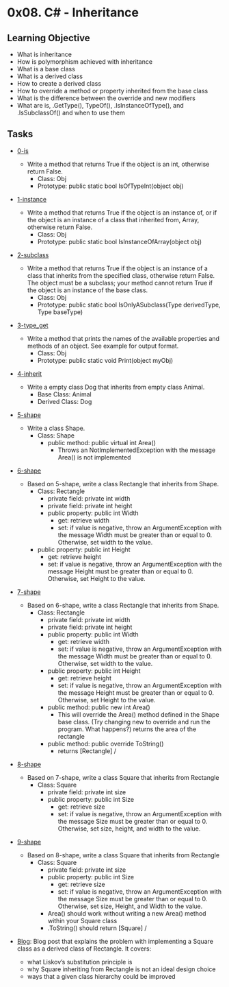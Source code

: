 # 0x08. C# - Inheritance

## Learning Objective

-   What is inheritance
-   How is polymorphism achieved with inheritance
-   What is a base class
-   What is a derived class
-   How to create a derived class
-   How to override a method or property inherited from the base class
-   What is the difference between the override and new modifiers
-   What are is, .GetType(), TypeOf(), .IsInstanceOfType(), and .IsSubclassOf() and when to use them

## Tasks

-   [0-is](https://github.com/MitaliSengupta/holbertonschool-csharp/tree/master/0x08-csharp-inheritance/0-is)
    -   Write a method that returns True if the object is an int, otherwise return False.
        -   Class: Obj
        -   Prototype: public static bool IsOfTypeInt(object obj)

-   [1-instance](https://github.com/MitaliSengupta/holbertonschool-csharp/tree/master/0x08-csharp-inheritance/1-instance)
    -   Write a method that returns True if the object is an instance of, or if the object is an instance of a class that inherited from, Array, otherwise return False.
        -   Class: Obj
        -   Prototype: public static bool IsInstanceOfArray(object obj)
    
-   [2-subclass](https://github.com/MitaliSengupta/holbertonschool-csharp/tree/master/0x08-csharp-inheritance/2-subclass)
    -   Write a method that returns True if the object is an instance of a class that inherits from the specified class, otherwise return False. The object must be a subclass; your method cannot return True if the object is an instance of the base class.
        -   Class: Obj
        -   Prototype: public static bool IsOnlyASubclass(Type derivedType, Type baseType)

-   [3-type_get](https://github.com/MitaliSengupta/holbertonschool-csharp/tree/master/0x08-csharp-inheritance/3-type_get)
    -   Write a method that prints the names of the available properties and methods of an object. See example for output format.
        -   Class: Obj
        -   Prototype: public static void Print(object myObj)

-   [4-inherit](https://github.com/MitaliSengupta/holbertonschool-csharp/tree/master/0x08-csharp-inheritance/4-inherit)
    -   Write a empty class Dog that inherits from empty class Animal.
        -   Base Class: Animal
        -   Derived Class: Dog

-   [5-shape](https://github.com/MitaliSengupta/holbertonschool-csharp/tree/master/0x08-csharp-inheritance/5-shape)
    -   Write a class Shape.
        -   Class: Shape
            -   public method: public virtual int Area()
                -   Throws an NotImplementedException with the message Area() is not implemented

-   [6-shape](https://github.com/MitaliSengupta/holbertonschool-csharp/tree/master/0x08-csharp-inheritance/6-shape)
    -   Based on 5-shape, write a class Rectangle that inherits from Shape.
        -   Class: Rectangle
            -   private field: private int width
            -   private field: private int height
            -   public property: public int Width
                -   get: retrieve width
                -   set: if value is negative, throw an ArgumentException with the message Width must be greater than or equal to 0. Otherwise, set width to the value.
        -   public property: public int Height
            -   get: retrieve height
            -   set: if value is negative, throw an ArgumentException with the message Height must be greater than or equal to 0. Otherwise, set Height to the value.

-   [7-shape](https://github.com/MitaliSengupta/holbertonschool-csharp/tree/master/0x08-csharp-inheritance/7-shape)
    -   Based on 6-shape, write a class Rectangle that inherits from Shape.
        -   Class: Rectangle
            -   private field: private int width
            -   private field: private int height
            -   public property: public int Width
                -   get: retrieve width
                -   set: if value is negative, throw an ArgumentException with the message Width must be greater than or equal to 0. Otherwise, set width to the value.
            -   public property: public int Height
                -   get: retrieve height
                -   set: if value is negative, throw an ArgumentException with the message Height must be greater than or equal to 0. Otherwise, set Height to the value.
            -   public method: public new int Area()
                -   This will override the Area() method defined in the Shape base class. (Try changing new to override and run the program. What happens?) returns the area of the rectangle
            -   public method: public override ToString()
                -   returns [Rectangle] <width> / <height>

-   [8-shape](https://github.com/MitaliSengupta/holbertonschool-csharp/tree/master/0x08-csharp-inheritance/8-shape)
    -   Based on 7-shape, write a class Square that inherits from Rectangle
        -   Class: Square
            -   private field: private int size
            -   public property: public int Size
                -   get: retrieve size
                -   set: if value is negative, throw an ArgumentException with the message Size must be greater than or equal to 0. Otherwise, set size, height, and width to the value.

-   [9-shape](https://github.com/MitaliSengupta/holbertonschool-csharp/tree/master/0x08-csharp-inheritance/9-shape)
    -   Based on 8-shape, write a class Square that inherits from Rectangle
        -   Class: Square
            -   private field: private int size
            -   public property: public int Size
                -   get: retrieve size
                -   set: if value is negative, throw an ArgumentException with the message Size must be greater than or equal to 0. Otherwise, set size, Height, and Width to the value.
            -   Area() should work without writing a new Area() method within your Square class
            -   .ToString() should return [Square] <size> / <size>

-  [Blog](https://medium.com/@mitali.s.auger): Blog post that explains the problem with implementing a Square class as a derived class of Rectangle. It covers:
    -   what Liskov’s substitution principle is
    -   why Square inheriting from Rectangle is not an ideal design choice
    -   ways that a given class hierarchy could be improved